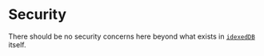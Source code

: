 # Security

There should be no security concerns here beyond what exists in [`idexedDB`](https://developer.mozilla.org/en-US/docs/Web/API/IndexedDB_API)
itself.
